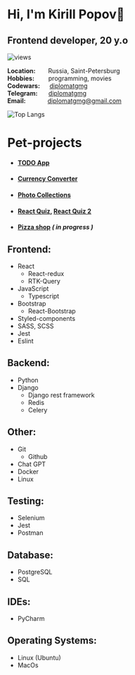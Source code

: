 # Hi, I'm Kirill Popov👋

## Frontend developer, 20 y.o  
![views](https://hits.dwyl.com/diplomatgmg/diplomatgmg.svg)

**Location:** &ensp;&ensp;&ensp; Russia, Saint-Petersburg  
**Hobbies:** &ensp;&ensp;&ensp;&ensp;programming, movies  
**Codewars:** &ensp; &ensp;[diplomatgmg](https://www.codewars.com/users/diplomatgmg)  
**Telegram:** &ensp;&ensp;&ensp;[diplomatgmg](https://t.me/diplomatgmg)  
**Email:** &ensp;&ensp;&ensp;&ensp;&ensp;&ensp; diplomatgmg@gmail.com

![Top Langs](https://github-readme-stats.vercel.app/api/top-langs/?username=diplomatgmg&layout=compact)

# Pet-projects
- #### [TODO App](https://github.com/diplomatgmg/todo-list)
- #### [Currency Converter](https://github.com/diplomatgmg/currency-converter)
- #### [Photo Collections](https://github.com/diplomatgmg/react-photos)
- #### [React Quiz](https://github.com/diplomatgmg/react-quiz), [React Quiz 2](https://github.com/diplomatgmg/madsoft-tast)
- #### [Pizza shop](https://github.com/diplomatgmg/react-pizza) <i>( in progress )</i>


## Frontend:
- React
  - React-redux
  - RTK-Query
- JavaScript
  - Typescript
- Bootstrap
  - React-Bootstrap
- Styled-components
- SASS, SCSS
- Jest
- Eslint

## Backend:
- Python
- Django
  - Django rest framework
  - Redis
  - Celery

## Other:
- Git
  - Github
- Chat GPT
- Docker
- Linux

## Testing:
- Selenium
- Jest
- Postman

## Database:
- PostgreSQL
- SQL

## IDEs:
- PyCharm

## Operating Systems:
- Linux (Ubuntu)
- MacOs

